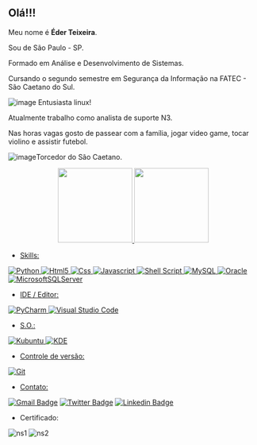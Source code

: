 ## Olá!!!

Meu nome é **Éder Teixeira**.

Sou de São Paulo - SP.

Formado em Análise e Desenvolvimento de Sistemas.

Cursando o segundo semestre em Segurança da Informação na FATEC - São Caetano do Sul.

![image](https://user-images.githubusercontent.com/48259330/136490522-46112584-7020-4ba7-adc7-ad1d0df564c9.png) Entusiasta linux! 

Atualmente trabalho como analista de suporte N3.

Nas horas vagas gosto de passear com a família, jogar video game, tocar violino e assistir futebol.

![image](https://user-images.githubusercontent.com/48259330/136490777-56a5465b-94ab-4dec-9642-2306e09044ef.png)Torcedor do São Caetano.


<div align="center">
  <a href="https://github.com/ederteixeira">
  <img height="150em" src="https://github-readme-stats.vercel.app/api?username=ederteixeira&show_icons=true&theme=dracula&include_all_commits=true&count_private=true"/>
  <img height="150em" src="https://github-readme-stats.vercel.app/api/top-langs/?username=ederteixeira&layout=compact&langs_count=7&theme=dracula"/>
</div>

  

* Skills:

![Python](https://img.shields.io/badge/python-3670A0?style=for-the-badge&logo=python&logoColor=ffdd54)
![Html5](https://img.shields.io/badge/HTML5-E34F26?style=for-the-badge&logo=html5&logoColor=white)
![Css](https://img.shields.io/badge/CSS3-1572B6?style=for-the-badge&logo=css3&logoColor=white)
![Javascript](https://img.shields.io/badge/JavaScript-F7DF1E?style=for-the-badge&logo=javascript&logoColor=black)
![Shell Script](https://img.shields.io/badge/Shell_Script-121011?style=for-the-badge&logo=gnu-bash&logoColor=white)
![MySQL](https://camo.githubusercontent.com/ce0b0de3709cc2183e0976b031cdba79dd7c92444b0df4ff083cb5bb8df90293/68747470733a2f2f696d672e736869656c64732e696f2f62616467652f4d7953514c2d3434373941312e7376673f7374796c653d666f722d7468652d6261646765266c6f676f3d4d7953514c266c6f676f436f6c6f723d7768697465)
![Oracle](https://img.shields.io/badge/Oracle-F80000?style=for-the-badge&logo=oracle&logoColor=white)
![MicrosoftSQLServer](https://img.shields.io/badge/Microsoft%20SQL%20Sever-CC2927?style=for-the-badge&logo=microsoft%20sql%20server&logoColor=white)

* IDE / Editor:

![PyCharm](https://img.shields.io/badge/pycharm-143?style=for-the-badge&logo=pycharm&logoColor=black&color=black&labelColor=green)
![Visual Studio Code](https://img.shields.io/badge/Visual%20Studio%20Code-0078d7.svg?style=for-the-badge&logo=visual-studio-code&logoColor=white)

* S.O.:

![Kubuntu](https://camo.githubusercontent.com/dda0b51b7c1f4cb949b27bfb29c3786bd6eb210b8baf4f45f24f403f31e83be4/68747470733a2f2f696d672e736869656c64732e696f2f7374617469632f76313f7374796c653d666f722d7468652d6261646765266d6573736167653d4b7562756e747526636f6c6f723d303037394331266c6f676f3d4b7562756e7475266c6f676f436f6c6f723d464646464646266c6162656c3d)
![KDE](https://camo.githubusercontent.com/a381e8805154a31cc3b09f59e74c3f7ead277d6161418c91653f172286349eb6/68747470733a2f2f696d672e736869656c64732e696f2f7374617469632f76313f7374796c653d666f722d7468652d6261646765266d6573736167653d4b444526636f6c6f723d314439394633266c6f676f3d4b4445266c6f676f436f6c6f723d464646464646266c6162656c3d)

* Controle de versão:

![Git](https://img.shields.io/badge/git-%23F05033.svg?style=for-the-badge&logo=git&logoColor=white)

* Contato:

[![Gmail Badge](https://img.shields.io/badge/Gmail-D14836?style=for-the-badge&logo=gmail&logoColor=white)](mailto:ccbeder@gmail.com)
[![Twitter Badge](https://img.shields.io/badge/Twitter-1DA1F2?style=for-the-badge&logo=twitter&logoColor=white)](https://twitter.com/heavyeder)
[![Linkedin Badge](https://img.shields.io/badge/LinkedIn-0077B5?style=for-the-badge&logo=linkedin&logoColor=white)](https://www.linkedin.com/in/teixeiraeder/)

* Certificado:

![ns1](https://user-images.githubusercontent.com/48259330/132109020-a4742fbb-f26f-41a8-b2e9-75283753af86.png)
![ns2](https://user-images.githubusercontent.com/48259330/132109024-fadbb7d1-344f-4dff-a3af-18d2a4f525e1.png)
